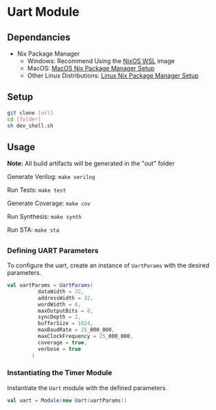 # Uart Module

## Dependancies

- Nix Package Manager
    - Windows: Recommend Using the [NixOS WSL](https://nix-community.github.io/NixOS-WSL/install.html) image  
    - MacOS: [MacOS Nix Package Manager Setup](https://nixos.org/download/#nix-install-macos)
    - Other Linux Distributions: [Linux Nix Package Manager Setup](https://nixos.org/download/#nix-install-linux)

## Setup

```bash
git clone [url]
cd [folder]
sh dev_shell.sh
```

## Usage
**Note:** All build artifacts will be generated in the "out" folder

Generate Verilog: `make verilog`

Run Tests: `make test`

Generate Coverage: `make cov`

Run Synthesis: `make synth`

Run STA: `make sta`

## 

### Defining UART Parameters

To configure the uart, create an instance of `UartParams` with the desired parameters.

```scala
val uartParams = UartParams(
          dataWidth = 32,
          addressWidth = 32,
          wordWidth = 8,
          maxOutputBits = 8,
          syncDepth = 2,
          bufferSize = 1024,
          maxBaudRate = 25_000_000,
          maxClockFrequency = 25_000_000,
          coverage = true,
          verbose = true
        )
```

### Instantiating the Timer Module

Instantiate the `Uart` module with the defined parameters.

```scala
val uart = Module(new Uart(uartParams))
```
